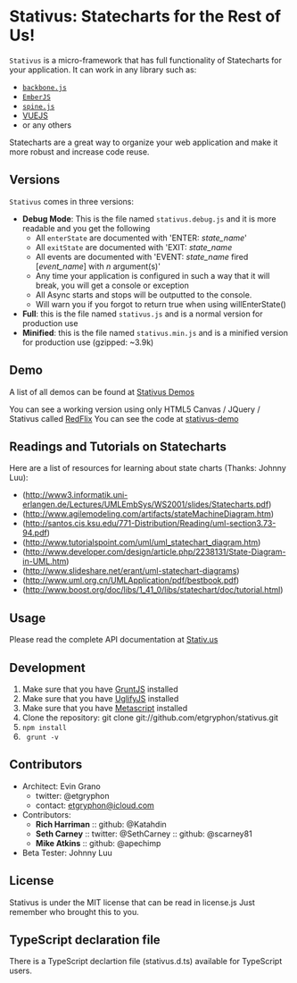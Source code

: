 # Stativus: Statecharts for the Rest of Us!

`Stativus` is a micro-framework that has full functionality of Statecharts for your application.  It can work in any library such as:

  + [`backbone.js`](http://documentcloud.github.com/backbone/)
  + [`EmberJS`](http://emberjs.com/)
  + [`spine.js`](http://maccman.github.com/spine/)
  + [VUEJS](http://www.vuejs.org/)
  + or any others

Statecharts are a great way to organize your web application and make it more robust and increase code reuse.

## Versions

`Stativus` comes in three versions:

  + **Debug Mode**: This is the file named `stativus.debug.js` and it is more readable and you get the following
    + All `enterState` are documented with 'ENTER: *state_name*'
    + All `exitState` are documented with 'EXIT: *state_name*
    + All events are documented with 'EVENT: *state_name* fired [*event_name*] with *n* argument(s)'
    + Any time your application is configured in such a way that it will break, you will get a console or exception
    + All Async starts and stops will be outputted to the console.
    + Will warn you if you forgot to return true when using willEnterState()
  + **Full**: this is the file named `stativus.js` and is a normal version for production use
  + **Minified**: this is the file named `stativus.min.js` and is a minified version for production use (gzipped: ~3.9k)

## Demo
A list of all demos can be found at [Stativus Demos](http://demo.stativ.us)

You can see a working version using only HTML5 Canvas / JQuery / Stativus called [RedFlix](http://demo.stativ.us/html5-canvas/index.html)
You can see the code at [stativus-demo](https://github.com/etgryphon/stativus-demo)

## Readings and Tutorials on Statecharts

Here are a list of resources for learning about state charts (Thanks: Johnny Luu):

  + (http://www3.informatik.uni-erlangen.de/Lectures/UMLEmbSys/WS2001/slides/Statecharts.pdf)
  + (http://www.agilemodeling.com/artifacts/stateMachineDiagram.htm)
  + (http://santos.cis.ksu.edu/771-Distribution/Reading/uml-section3.73-94.pdf)
  + (http://www.tutorialspoint.com/uml/uml_statechart_diagram.htm)
  + (http://www.developer.com/design/article.php/2238131/State-Diagram-in-UML.htm)
  + (http://www.slideshare.net/erant/uml-statechart-diagrams)
  + (http://www.uml.org.cn/UMLApplication/pdf/bestbook.pdf)
  + (http://www.boost.org/doc/libs/1_41_0/libs/statechart/doc/tutorial.html)

## Usage

Please read the complete API documentation at [Stativ.us](http://stativ.us)

## Development

1. Make sure that you have [GruntJS](https://gruntjs.com/) installed
1. Make sure that you have [UglifyJS](https://github.com/mishoo/UglifyJS) installed
2. Make sure that you have [Metascript](https://github.com/dcodeIO/MetaScript) installed
3. Clone the repository: git clone git://github.com/etgryphon/stativus.git
4. ``` npm install ```
5. ``` grunt -v```

## Contributors

+ Architect: Evin Grano
  + twitter: @etgryphon
  + contact: etgryphon@icloud.com
+ Contributors:
  + __Rich Harriman__ :: github: @Katahdin
  + __Seth Carney__ :: twitter: @SethCarney :: github: @scarney81
  + __Mike Atkins__ :: github: @apechimp
+ Beta Tester: Johnny Luu

## License

Stativus is under the MIT license that can be read in license.js  Just remember who brought this to you.

## TypeScript declaration file

There is a TypeScript declartion file (stativus.d.ts) available for TypeScript users.
